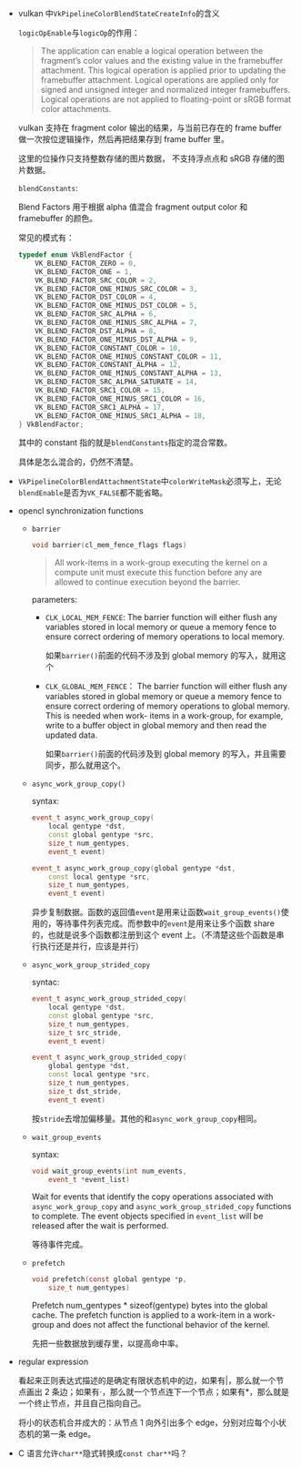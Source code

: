 * vulkan 中`VkPipelineColorBlendStateCreateInfo`的含义

    `logicOpEnable`与`logicOp`的作用：

    > The application can enable a logical operation between the fragment’s color values and the existing value in the framebuffer attachment. This logical operation is applied prior to updating the framebuffer attachment. Logical operations are applied only for signed and unsigned integer and normalized integer framebuffers. Logical operations are not applied to floating-point or sRGB format color attachments.

    vulkan 支持在 fragment color 输出的结果，与当前已存在的 frame buffer 做一次按位逻辑操作，然后再把结果存到 frame buffer 里。

    这里的位操作只支持整数存储的图片数据， 不支持浮点点和 sRGB 存储的图片数据。

    `blendConstants`:

    Blend Factors 用于根据 alpha 值混合 fragment output color 和 framebuffer 的颜色。

    常见的模式有：

    ```cpp
    typedef enum VkBlendFactor {
        VK_BLEND_FACTOR_ZERO = 0,
        VK_BLEND_FACTOR_ONE = 1,
        VK_BLEND_FACTOR_SRC_COLOR = 2,
        VK_BLEND_FACTOR_ONE_MINUS_SRC_COLOR = 3,
        VK_BLEND_FACTOR_DST_COLOR = 4,
        VK_BLEND_FACTOR_ONE_MINUS_DST_COLOR = 5,
        VK_BLEND_FACTOR_SRC_ALPHA = 6,
        VK_BLEND_FACTOR_ONE_MINUS_SRC_ALPHA = 7,
        VK_BLEND_FACTOR_DST_ALPHA = 8,
        VK_BLEND_FACTOR_ONE_MINUS_DST_ALPHA = 9,
        VK_BLEND_FACTOR_CONSTANT_COLOR = 10,
        VK_BLEND_FACTOR_ONE_MINUS_CONSTANT_COLOR = 11,
        VK_BLEND_FACTOR_CONSTANT_ALPHA = 12,
        VK_BLEND_FACTOR_ONE_MINUS_CONSTANT_ALPHA = 13,
        VK_BLEND_FACTOR_SRC_ALPHA_SATURATE = 14,
        VK_BLEND_FACTOR_SRC1_COLOR = 15,
        VK_BLEND_FACTOR_ONE_MINUS_SRC1_COLOR = 16,
        VK_BLEND_FACTOR_SRC1_ALPHA = 17,
        VK_BLEND_FACTOR_ONE_MINUS_SRC1_ALPHA = 18,
    } VkBlendFactor;
    ```

    其中的 constant 指的就是`blendConstants`指定的混合常数。

    具体是怎么混合的，仍然不清楚。

* `VkPipelineColorBlendAttachmentState`中`colorWriteMask`必须写上，无论`blendEnable`是否为`VK_FALSE`都不能省略。

* opencl synchronization functions

    * `barrier`

        ```cpp
        void barrier(cl_mem_fence_flags flags)
        ```

        > All work-items in a work-group executing the kernel on a compute unit must execute this function before any are allowed to continue execution beyond the barrier.

        parameters:

        * `CLK_LOCAL_MEM_FENCE`: The barrier function will either flush any variables stored in local memory or queue a memory fence to ensure correct ordering of memory operations to local memory.

            如果`barrier()`前面的代码不涉及到 global memory 的写入，就用这个

        * `CLK_GLOBAL_MEM_FENCE`： The barrier function will either flush any variables stored in global memory or queue a memory fence to ensure correct ordering of memory operations to global memory. This is needed when work- items in a work-group, for example, write to a buffer object in global memory and then read the updated data.

            如果`barrier()`前面的代码涉及到 global memory 的写入，并且需要同步，那么就用这个。

    * `async_work_group_copy()`

        syntax:

        ```cpp
        event_t async_work_group_copy(
            local gentype *dst,
            const global gentype *src,
            size_t num_gentypes,
            event_t event)

        event_t async_work_group_copy(global gentype *dst,
            const local gentype *src,
            size_t num_gentypes,
            event_t event)
        ```

        异步复制数据。函数的返回值`event`是用来让函数`wait_group_events()`使用的，等待事件列表完成。而参数中的`event`是用来让多个函数 share 的，也就是说多个函数都注册到这个 event 上。（不清楚这些个函数是串行执行还是并行，应该是并行）

    * `async_work_group_strided_copy`

        syntac:

        ```cpp
        event_t async_work_group_strided_copy(
            local gentype *dst,
            const global gentype *src,
            size_t num_gentypes,
            size_t src_stride,
            event_t event)

        event_t async_work_group_strided_copy(
            global gentype *dst,
            const local gentype *src,
            size_t num_gentypes,
            size_t dst_stride,
            event_t event)
        ```

        按`stride`去增加偏移量。其他的和`async_work_group_copy`相同。

    * `wait_group_events`

        syntax:

        ```cpp
        void wait_group_events(int num_events,
            event_t *event_list)
        ```

        Wait for events that identify the copy operations associated with `async_work_group_copy` and `async_work_group_strided_copy` functions to complete. The event objects specified in `event_list` will be released after the wait is performed.

        等待事件完成。

    * `prefetch`

        ```c
        void prefetch(const global gentype *p,
            size_t num_gentypes)
        ```

        Prefetch num_gentypes * sizeof(gentype) bytes into the global cache. The prefetch function is applied to a work-item in a work-group and does not affect the functional behavior of the kernel.

        先把一些数据放到缓存里，以提高命中率。

* regular expression

    看起来正则表达式描述的是确定有限状态机中的边，如果有$|$，那么就一个节点画出 2 条边；如果有$\cdot$，那么就一个节点连下一个节点；如果有$*$，那么就是一个终止节点，并且自己指向自己。

    将小的状态机合并成大的：从节点 1 向外引出多个 edge，分别对应每个小状态机的第一条 edge。

* C 语言允许`char**`隐式转换成`const char**`吗？


